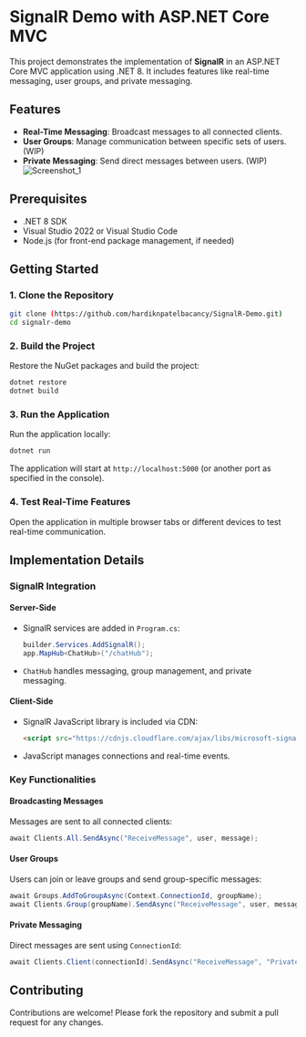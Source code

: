 # SignalR Demo with ASP.NET Core MVC

This project demonstrates the implementation of **SignalR** in an ASP.NET Core MVC application using .NET 8. It includes features like real-time messaging, user groups, and private messaging.

## Features

- **Real-Time Messaging**: Broadcast messages to all connected clients.
- **User Groups**: Manage communication between specific sets of users. (WIP)
- **Private Messaging**: Send direct messages between users. (WIP)
![Screenshot_1](https://github.com/user-attachments/assets/831743a6-72f9-4c4d-af00-6be4a30964ac)


## Prerequisites

- .NET 8 SDK
- Visual Studio 2022 or Visual Studio Code
- Node.js (for front-end package management, if needed)

## Getting Started

### 1. Clone the Repository
```bash
git clone (https://github.com/hardiknpatelbacancy/SignalR-Demo.git)
cd signalr-demo
```


### 2. Build the Project
Restore the NuGet packages and build the project:
```bash
dotnet restore
dotnet build
```


### 3. Run the Application
Run the application locally:
```bash
dotnet run
```

The application will start at `http://localhost:5000` (or another port as specified in the console).

### 4. Test Real-Time Features
Open the application in multiple browser tabs or different devices to test real-time communication.

## Implementation Details

### SignalR Integration

#### Server-Side
- SignalR services are added in `Program.cs`:
  ```csharp
  builder.Services.AddSignalR();
  app.MapHub<ChatHub>("/chatHub");
  ```
- `ChatHub` handles messaging, group management, and private messaging.

#### Client-Side
- SignalR JavaScript library is included via CDN:
  ```html
  <script src="https://cdnjs.cloudflare.com/ajax/libs/microsoft-signalr/7.0.0/signalr.min.js"></script>
  ```
- JavaScript manages connections and real-time events.

### Key Functionalities

#### Broadcasting Messages
Messages are sent to all connected clients:
```csharp
await Clients.All.SendAsync("ReceiveMessage", user, message);
```

#### User Groups
Users can join or leave groups and send group-specific messages:
```csharp
await Groups.AddToGroupAsync(Context.ConnectionId, groupName);
await Clients.Group(groupName).SendAsync("ReceiveMessage", user, message);
```

#### Private Messaging
Direct messages are sent using `ConnectionId`:
```csharp
await Clients.Client(connectionId).SendAsync("ReceiveMessage", "Private", message);
```

## Contributing

Contributions are welcome! Please fork the repository and submit a pull request for any changes.
